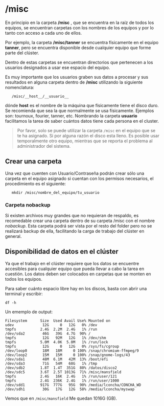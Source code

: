 /misc
======

En principio en la carpeta __/misc__ , que se encuentra en la raíz de todos los equipos, se encuentran carpetas con los nombres de los equipos y por lo tanto con acceso a cada uno de ellos.

Por ejemplo, la carpeta __/misc/tanner__ se encuentra físicamente en el equipo __tanner__, pero se encuentra disponible desde cualquier equipo que forme parte del clúster.

Dentro de estas carpetas se encuentran directorios que pertenecen a los usuarios designados a usar ese espacio del equipo.

Es muy importante que los usuarios graben sus datos a procesar y sus resultados en alguna carpeta dentro de __/misc__ utilizando la siguiente nomenclatura:

       /misc/__host__/__usuario__

dónde __host__ es el nombre de la máquina que físicamente tiene el disco duro. Se recomienda que sea la que normalmente se usa físicamente. Ejemplos son: tournoux, fourier, tanner, etc. Nombrando la carpeta __usuario__ facilitamos la tarea de saber cuántos datos tiene cada persona en el cluster.

> Por favor, solo se puede utilizar la carpeta `/misc` en el equipo que se te ha asignado. Si por alguna razón el disco esta lleno. Es posible usar temporalmente otro equipo, mientras que se reporta el problema al administrador del sistema.



## Crear una carpeta

Una vez que cuenten con Usuario/Contraseña podrán crear sólo una carpeta en el equipo asignado si cuentan con los permisos necesarios, el procedimiento es el siguiente:

       mkdir /misc/nombre_del_equipo/tu_usuario

### Carpeta nobackup

Si existen archivos muy grandes que no requieran de respaldo, es recomedable crear una carpeta dentro de su carpeta /misc con el nombre *nobackup*. Esta carpeta podrá ser vista por el resto del folder pero no se realizará backup de ella, facilitando la carga de trabajo del clúster en general.

## Disponibilidad de datos en el clúster

Ya que el trabajo en el clúster requiere que los datos se encuentre accesibles para cualquier equipo que pueda llevar a cabo la tarea en cuestión. Los datos deben ser colocados en carpetas que se monten en todos los equipos.  

Para saber cuánto espacio libre hay en  los discos, basta con abrir una terminal y escribir:


```
df -h
```

Un ememplo de output:

```
Filesystem      Size  Used Avail Use% Mounted on
udev             12G     0   12G   0% /dev
tmpfs           2.4G  2.2M  2.4G   1% /run
/dev/sda2        46G   39G  4.7G  90% /
tmpfs            12G   92M   12G   1% /dev/shm
tmpfs           5.0M  4.0K  5.0M   1% /run/lock
tmpfs            12G     0   12G   0% /sys/fs/cgroup
/dev/loop0       18M   18M     0 100% /snap/chromium-ffmpeg/9
/dev/loop2       15M   15M     0 100% /snap/gnome-logs/43
/dev/sda1        48M  6.1M   42M  13% /boot/efi
/dev/sda3        71G   54M   68G   1% /tmp
/dev/sdb2       1.8T  1.4T  351G  80% /datos/disco2
/dev/sdc5       3.6T  2.5T 1013G  71% /misc/mansfield
tmpfs           2.4G   16K  2.4G   1% /run/user/121
tmpfs           2.4G  236K  2.4G   1% /run/user/1000
/dev/sdd1       917G  777G   95G  90% /media/lconcha/CONCHA_WD
/dev/sdh1        30G   17G   12G  58% /media/lconcha/myswap
```
Vemos que en `/misc/mansfield` Me quedan 1016G (GB).
